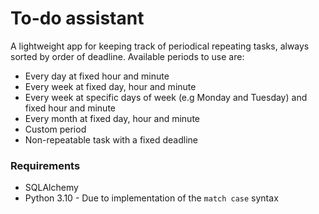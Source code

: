# To-do assistant
A lightweight app for keeping track of periodical repeating tasks, always sorted by order of deadline. Available periods to use are:
- Every day at fixed hour and minute
- Every week at fixed day, hour and minute
- Every week at specific days of week (e.g Monday and Tuesday) and fixed hour and minute
- Every month at fixed day, hour and minute
- Custom period
- Non-repeatable task with a fixed deadline

### Requirements
- SQLAlchemy
- Python 3.10 - Due to implementation of the ```match case``` syntax